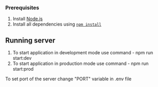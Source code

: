 ### Prerequisites

1. Install [Node.js](https://nodejs.org/en/download/)
2. Install all dependencies using [`npm install`](https://docs.npmjs.com/cli/install)

## Running server

1. To start application in development mode use command - npm run start:dev
2. To start application in production mode use command - npm run start:prod

To set port of the server change "PORT" variable in .env file
